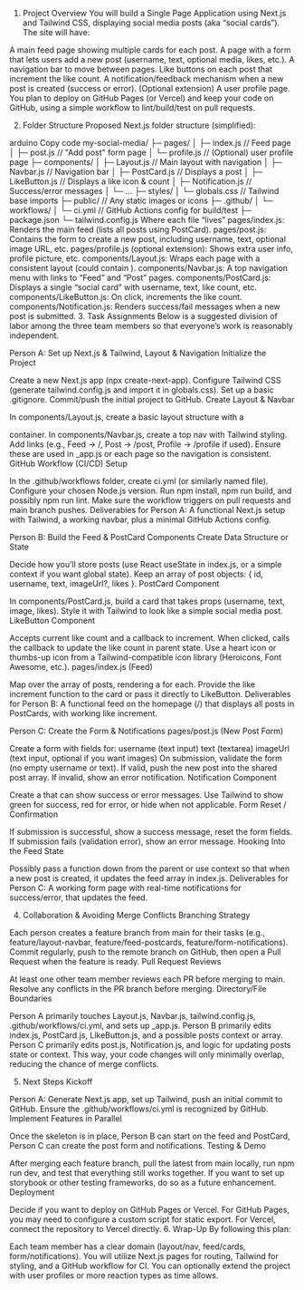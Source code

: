1. Project Overview
You will build a Single Page Application using Next.js and Tailwind CSS, displaying social media posts (aka “social cards”). The site will have:

A main feed page showing multiple cards for each post.
A page with a form that lets users add a new post (username, text, optional media, likes, etc.).
A navigation bar to move between pages.
Like buttons on each post that increment the like count.
A notification/feedback mechanism when a new post is created (success or error).
(Optional extension) A user profile page.
You plan to deploy on GitHub Pages (or Vercel) and keep your code on GitHub, using a simple workflow to lint/build/test on pull requests.

2. Folder Structure
Proposed Next.js folder structure (simplified):

arduino
Copy code
my-social-media/
  ├─ pages/
  │   ├─ index.js          // Feed page
  │   ├─ post.js           // "Add post" form page
  │   └─ profile.js        // (Optional) user profile page
  ├─ components/
  │   ├─ Layout.js         // Main layout with navigation
  │   ├─ Navbar.js         // Navigation bar
  │   ├─ PostCard.js       // Displays a post
  │   ├─ LikeButton.js     // Displays a like icon & count
  │   ├─ Notification.js   // Success/error messages
  │   └─ ...
  ├─ styles/
  │   └─ globals.css       // Tailwind base imports
  ├─ public/               // Any static images or icons
  ├─ .github/
  │   └─ workflows/
  │       └─ ci.yml        // GitHub Actions config for build/test
  ├─ package.json
  └─ tailwind.config.js
Where each file “lives”
pages/index.js: Renders the main feed (lists all posts using PostCard).
pages/post.js: Contains the form to create a new post, including username, text, optional image URL, etc.
pages/profile.js (optional extension): Shows extra user info, profile picture, etc.
components/Layout.js: Wraps each page with a consistent layout (could contain <Navbar />).
components/Navbar.js: A top navigation menu with links to “Feed” and “Post” pages.
components/PostCard.js: Displays a single “social card” with username, text, like count, etc.
components/LikeButton.js: On click, increments the like count.
components/Notification.js: Renders success/fail messages when a new post is submitted.
3. Task Assignments
Below is a suggested division of labor among the three team members so that everyone’s work is reasonably independent.

Person A: Set up Next.js & Tailwind, Layout & Navigation
Initialize the Project

Create a new Next.js app (npx create-next-app).
Configure Tailwind CSS (generate tailwind.config.js and import it in globals.css).
Set up a basic .gitignore.
Commit/push the initial project to GitHub.
Create Layout & Navbar

In components/Layout.js, create a basic layout structure with a <main> container.
In components/Navbar.js, create a top nav with Tailwind styling. Add links (e.g., Feed → /, Post → /post, Profile → /profile if used).
Ensure these are used in _app.js or each page so the navigation is consistent.
GitHub Workflow (CI/CD) Setup

In the .github/workflows folder, create ci.yml (or similarly named file).
Configure your chosen Node.js version.
Run npm install, npm run build, and possibly npm run lint.
Make sure the workflow triggers on pull requests and main branch pushes.
Deliverables for Person A: A functional Next.js setup with Tailwind, a working navbar, plus a minimal GitHub Actions config.

Person B: Build the Feed & PostCard Components
Create Data Structure or State

Decide how you’ll store posts (use React useState in index.js, or a simple context if you want global state).
Keep an array of post objects: { id, username, text, imageUrl?, likes }.
PostCard Component

In components/PostCard.js, build a card that takes props (username, text, image, likes).
Style it with Tailwind to look like a simple social media post.
LikeButton Component

Accepts current like count and a callback to increment.
When clicked, calls the callback to update the like count in parent state.
Use a heart icon or thumbs-up icon from a Tailwind-compatible icon library (Heroicons, Font Awesome, etc.).
pages/index.js (Feed)

Map over the array of posts, rendering a <PostCard> for each.
Provide the like increment function to the card or pass it directly to LikeButton.
Deliverables for Person B: A functional feed on the homepage (/) that displays all posts in PostCards, with working like increment.

Person C: Create the Form & Notifications
pages/post.js (New Post Form)

Create a form with fields for:
username (text input)
text (textarea)
imageUrl (text input, optional if you want images)
On submission, validate the form (no empty username or text).
If valid, push the new post into the shared post array.
If invalid, show an error notification.
Notification Component

Create a <Notification> that can show success or error messages.
Use Tailwind to show green for success, red for error, or hide when not applicable.
Form Reset / Confirmation

If submission is successful, show a success message, reset the form fields.
If submission fails (validation error), show an error message.
Hooking Into the Feed State

Possibly pass a function down from the parent or use context so that when a new post is created, it updates the feed array in index.js.
Deliverables for Person C: A working form page with real-time notifications for success/error, that updates the feed.

4. Collaboration & Avoiding Merge Conflicts
Branching Strategy

Each person creates a feature branch from main for their tasks (e.g., feature/layout-navbar, feature/feed-postcards, feature/form-notifications).
Commit regularly, push to the remote branch on GitHub, then open a Pull Request when the feature is ready.
Pull Request Reviews

At least one other team member reviews each PR before merging to main.
Resolve any conflicts in the PR branch before merging.
Directory/File Boundaries

Person A primarily touches Layout.js, Navbar.js, tailwind.config.js, .github/workflows/ci.yml, and sets up _app.js.
Person B primarily edits index.js, PostCard.js, LikeButton.js, and a possible posts context or array.
Person C primarily edits post.js, Notification.js, and logic for updating posts state or context.
This way, your code changes will only minimally overlap, reducing the chance of merge conflicts.

5. Next Steps
Kickoff

Person A: Generate Next.js app, set up Tailwind, push an initial commit to GitHub.
Ensure the .github/workflows/ci.yml is recognized by GitHub.
Implement Features in Parallel

Once the skeleton is in place, Person B can start on the feed and PostCard, Person C can create the post form and notifications.
Testing & Demo

After merging each feature branch, pull the latest from main locally, run npm run dev, and test that everything still works together.
If you want to set up storybook or other testing frameworks, do so as a future enhancement.
Deployment

Decide if you want to deploy on GitHub Pages or Vercel. For GitHub Pages, you may need to configure a custom script for static export. For Vercel, connect the repository to Vercel directly.
6. Wrap-Up
By following this plan:

Each team member has a clear domain (layout/nav, feed/cards, form/notifications).
You will utilize Next.js pages for routing, Tailwind for styling, and a GitHub workflow for CI.
You can optionally extend the project with user profiles or more reaction types as time allows.
